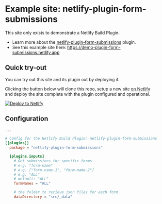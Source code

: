 # Example site: netlify-plugin-form-submissions

This site only exists to demonstrate a Netlify Build Plugin.

- Learn more about the [netlify-plugin-form-submissions](https://github.com/philhawksworth/netlify-plugin-form-submissions) plugin.
- See this example site here: https://demo-plugin-form-submissions.netlify.app


## Quick try-out

You can try out this site and its plugin out by deploying it.

Clicking the button below will clone this repo, setup a new site [on Netlify](https://netlify.com?utm_source=github&&utm_medium=plugin-formsubmissions-pnh&utm_campaign=devex) and deploy the site complete with the plugin configured and operational.

[![Deploy to Netlify](https://www.netlify.com/img/deploy/button.svg)](https://app.netlify.com/start/deploy?repository=https://github.com/philhawksworth/demo-netlify-plugin-form-submissions&utm_source=github&utm_medium=plugin-formsubmissions-pnh&utm_campaign=devex)

## Configuration



```toml
...

# Config for the Netlify Build Plugin: netlify-plugin-form-submissions
[[plugins]]
  package = "netlify-plugin-form-submissions"

  [plugins.inputs]
    # Get submissions for specific forms
    # e.g. "form-name"
    # e.g. ["form-name-1", "form-name-2"]
    # e.g. "ALL"
    # default: "ALL"
    formNames = "ALL"

    # the folder to recieve json files for each form
    dataDirectory = "src/_data"


```

